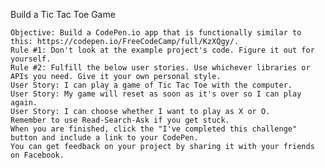 
Build a Tic Tac Toe Game

    Objective: Build a CodePen.io app that is functionally similar to this: https://codepen.io/FreeCodeCamp/full/KzXQgy/.
    Rule #1: Don't look at the example project's code. Figure it out for yourself.
    Rule #2: Fulfill the below user stories. Use whichever libraries or APIs you need. Give it your own personal style.
    User Story: I can play a game of Tic Tac Toe with the computer.
    User Story: My game will reset as soon as it's over so I can play again.
    User Story: I can choose whether I want to play as X or O.
    Remember to use Read-Search-Ask if you get stuck.
    When you are finished, click the "I've completed this challenge" button and include a link to your CodePen.
    You can get feedback on your project by sharing it with your friends on Facebook.


